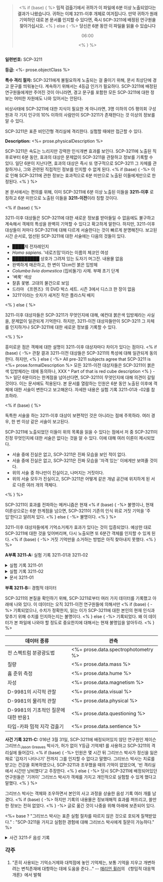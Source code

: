 <blockquote style="text-align: center;">

<% if (base) { %>
**밈적 검출기에서 귀하가 이 파일에 6분 이상 노출되었다는 결과가 나왔습니다. 귀하는 이제 3211-이후 개체로 여겨집니다. 만약 귀하가 원래 기억하던 대로 본 문서를 인지할 수 있다면, 즉시 SCP-3211에 배정된 연구원을 찾아가십시오.**
<% } else { -%>
**당신은 6분 동안 이 파일을 <span id="read">읽을</span> 수 있습니다**

<p id="timer">06:00</p>
<% } %>

</blockquote>

<img data-src="<%= fileUrl %><%= prose.imageUrl %>"
     data-caption="<%= prose.imageCaption %>">

**일련번호:** SCP-3211

**등급:** <%- prose.objectClass %>

**특수 격리 절차:** SCP-3211에게 불필요하게 노출되는 걸 줄이기 위해, 문서 최상단에 경고 문구를 띄워놓는다. 계속하기 위해서는 4등급 인가가 필요하다. SCP-3211에 배정된 연구원들에게만 주어진 것이 아니라면, 경고 문구를 포함한 모든 SCP-3211에 대한 정보는 어떠한 자원에도 나와 있어서는 안된다.

비상사태에 SCP-3211에 대한 지식이 필요한 게 아니라면, 3명 이하의 O5 평의회 구성원과 각 기지 인구의 10% 이하의 사람만이 SCP-3211가 존재한다는 것 이상의 정보를 알 수 있다.

SCP-3211은 표준 비인간형 격리실에 격리한다. 실험할 때에만 접근할 수 있다.

**Description:** <%= prose.physicalDescription %>

SCP-3211은 속도는 느리지만 강력한 인식개변 효과를 보인다. SCP-3211에 노출된 직후로부터 6분 동안, 효과의 대상은 문제없이 SCP-3211을 관찰하고 정보를 기록할 수 있다. 일단 6분이 지난다면, 효과의 대상은 즉시 또 영구적으로 SCP-3211 그 자체를 관찰하거나, 그와 관련된 직접적인 정보를 인지할 수 없게 된다.
<% if (base) { -%>
이로 인해 SCP-3211에 관한 정보는 효과적으로 6분 미만으로 노출된 이들에게만으로 한정된다.
<% } %>

본 문서에서는 편의를 위해, 이미 SCP-3211에 6분 이상 노출된 이들을 <b>3211-이후</b> 로 칭하고 6분 미만으로 노출된 이들을 <b>3211-이전</b>이라 칭할 것이다.

<% if (base) { %>

3211-이후 대상들은 SCP-3211에 대한 새로운 정보를 받아들일 수 없음에도 불구하고 계속해서 객체의 특성을 완벽히 기억할 수 있다고 확고하게 말한다. 하지만, 3211-이후 대상들이 저마다 SCP-3211에 대해 다르게 서술한다는 것이 빠르게 분명해진다. 보고된 시간 순서로, 엄선된 SCP-3211에 대한 서술에는 다음의 것들이 있다.

* ████제 전자레인지
* _Homo sapiens_. '네로즈밈'이라는 이름의 체코인 여성
* █████████ 상호가 그려져 있는 도자기 머그잔. 내용물 없음
* 완벽하게 매끈하고, 한 변이 12cm인 붉은 입방체
* _Columba livia domestica_ (집비둘기) 사체. 부패 초기 단계
* '벼룩' 색상
* 찰흙 꽃병. 고대의 물건으로 보임
* 드라마 《프렌즈》의 DVD 박스 세트. 시즌 3에서 디스크 한 장이 없음
* 3211'이라는 숫자가 새겨진 작은 플라스틱 배지

<% } else { %>

3211-이후 대상자들은 SCP-3211가 무엇인지에 대해, 예컨대 붉은색 입방체라는 사실을, 문제없이 일관되게 기억한다. 하지만, 3211-이전 대상자들만이 SCP-3211 그 자체를 인지하거나 SCP-3211에 대한 새로운 정보를 기록할 수 있다.

<% } %>

흥미로운 점은 객체에 대한 설명이 3211-이후 대상자마다 차이가 있다는 점이다.
<% if (base) { -%>
관찰 결과 3211-이전 대상들은 SCP-3211의 특성에 대해 일관되게 동의한다. 하지만,
<% } else { -%>
All pre-3211 subjects agree that SCP-3211 is
<%= prose.formalDescription %>
모든 3211-이전 대상자들은 SCP-3211이 붉은색 입방체라는 데에 동의하나,
XXX ^ Part of that is red cube description
<% } -%>
일단 6분이라는 한계점을 넘어선다면, SCP-3211이 무엇인지에 대해 의견이 갈릴 것이다. 이는 문서에도 적용된다. 본 문서를 열람하는 인원은 6분 동안 노출된 이후에 객체에 대한 서술이 변한다고 보고해온다. 자세한 내용은 실험 기록 3211-01과 -02를 참조하라.

<% if (base) { %>

독특한 서술을 하는 3211-이후 대상이 보편적인 것은 아니라는 점에 주목하라. 여러 경우, 한 번 이상 같은 서술이 보고된다.

SCP-3211에 노출되었던 이들이 위의 목록을 읽을 수 있다는 점에서 저 중 SCP-3211이 진정 무엇인지에 대한 서술은 없다는 것을 알 수 있다. 이에 대해 여러 이론이 제시되었다.

* 서술 중에 진실은 없고, SCP-3211은 진짜 모습을 보인 적이 없다.
* 서술 중에 진실은 없고, SCP-3211은 진짜 모습을 '자격 있는' 이에게만 보여줄 것이다.
* 위의 서술 중 하나만이 진실이고, 나머지는 거짓이다.
* 위의 서술 모두가 진실이고, SCP-3211은 어떻게 같은 개념 공간에 위치하게 된 서로 다른 여러 개의 객체다.

<% } %>

SCP-3211이 효과를 전파하는 메커니즘은 현재
<% if (base) { -%>
불명이나, 현재 이론상으로는 6분 한계점을 넘으면, SCP-3211이 기존의 인식 위로 거짓 기억을 '주입'한다고 알려져 있다.
<% } else { -%>
불명이다.
<% } %>

3211-이후 대상자들에게 기억소거제가 효과가 있다는 것이 입증되었다. 예상한 대로 SCP-3211에 대한 것을 잊어버리며, 다시 노출되면 또 6분간 객체를 인지할 수 있게 된다.
<% if (base) { -%>
거짓 기억만을 소거하는 방법은 아직 찾아내지 못했다.
<% } %>

**A부록 3211-A:** 실험 기록 3211-01과 3211-02

<details><summary>실험 기록 3211-01</summary>

<blockquote>

<p align="center"><b>실험 기록 3211-01</b></p>

-----

본 실험의 목적은 SCP-3211에 대해 수기로 작성한 서술을 얻고 이를 다른 관찰자의 서술과 비교해보는 것이다.

D-68134에게 연필, 클립보드와 종이 한 장을 지급했다. 대상에겐 격리실에 들어가 그 안에 있는 것에 관해 서술하라고 지시했다.

-----

**0:10 &middot;** D-68134가 눈을 감은 채 격리실에 들어간다.

**0:00 &middot;** D-68134에게 눈을 뜨라고 지시했다.

**0:08 &middot;** D-68134가 SCP-3211에 관해 서술해나가기 시작한다.

**6:04 &middot;** D-68134가 더는 SCP-3211을 인지할 수 없다는 것에 놀란다. 그는 자기가 쓴 것을 읽을 수 없다는 사실에 화를 낸다.

**6:25 &middot;** D-68134에게 격리실에서 나오라고 지시했다.

-----

D-68134가 서술한 것은 문서 3211-01로 보유하고 있다.

</blockquote>

</details>

<details><summary>실험 기록 3211-02</summary>

<blockquote>

<p align="center"><b>실험 기록 3211-02</b></p>

-----

본 실험의 목적은 실험 3211-01에서 얻은 서술을 다른 관찰자와 비교하는 것이다.

D-8834에게 문서 3211-01을 지급하고 읽지 말라 지시했다.

-----

**0:10 &middot;** D-8834가 눈을 감은 채로 격리실에 들어간다.

**0:00 &middot;** D-8834에게 눈을 뜨고 방 안에 있는 객체를 문서 3211-01의 서술과 비교하라 지시했다.

**1:18 &middot;** D-8834는 SCP-3211이 문서에 쓰여 있는 서술과 일치한다고 확인한다.

**5:45 &middot;** D-8834에게 눈을 감으라고 말했다.

**6:15 &middot;** D-8834에게 기억하고 있는 서술 내용을 객체와 비교하라고 말했다.

**6:34 &middot;** D-8834는 문서 3211-01이 여전히 SCP-3211을 서술하고 있다 확인한다.

**6:44 &middot;** D-8834에게 눈을 뜨라고 말했다. 그는 객체를 인지하지도, 문서 3211-01을 읽지도 못한다고 말한다.

</blockquote>

</details>

<details><summary>문서 3211-01</summary>

다음은 문서 3211-01의 사본으로, 실험 3211-01에서 D-68134가 쓴 것이다.

> <%= prose.writtenObservation %>

</details>

**부록 3211-B::** 경험적 데이터

SCP-3211의 본질을 확인하기 위해, SCP-3211로부터 여러 가지 데이터를 기록했고 아래에 나와 있다. 이 데이터는 오직 3211-이전 연구원들에 의해서만
<% if (base) { -%>
기록되었으나, 수치가 정확한지, 읽는 이가 SCP-3211에 대한 본인의 현재 인식과 맞추기 위해 수치를 인지하는지는 불명이다.
<% } else { -%>
기록되었다. 왜 이 데이터가 본 파일에 나와야 할 정도로 중요한지에 대해서는 현재 불명임을 알아두라.
<% } %>

데이터 종류 | 관측
--- | ---
전 스펙트럼 분광광도법 | <%= prose.data.spectrophotometry %>
질량 | <%= prose.data.mass %>
흄 준위 측정 | <%= prose.data.hume %>
자성 | <%= prose.data.magnetism %>
D-9981의 시각적 관찰 | <%= prose.data.visual %>
D-9981의 물리적 관찰 | <%= prose.data.physical %>
D-9981의 기초적인 질문에 대한 반응1 | <%= prose.data.questioning %>
타입-카파 밈적 지각 검출기 | <%= prose.data.sentience %>

**사건 기록 3211-C:** 016년 3월 31일, SCP-3211에 배정되어있지 않던 연구원인 제이슨 그리브스<sub>Jason Greaves</sub> 박사가, 허가 없이 Y등급 기억제<note>1</note>
를 사용하고 SCP-3211의 격리실에 들어갔다.
<% if (base) { -%>
인원은 몇 시간 뒤 그리브스 박사가 정신을 잃은 채로 '갑자기 나타나기' 전까지 그를 인지할 수 없다고 말했다. 그리브스 박사는 치료를 받고는 건강을 회복하였으나, SCP-3211과 조우했을 때의 기억이 없었으며, '빈 격리실에서 시간만 낭비했다'고 주장한다.
<% } else { -%>
당시 SCP-3211에 배정되어있던 연구원들은 '기꺼이' 그리브스 박사가 객체를 가지고 개인적으로 실험할 수 있게 했다고 말했다.
<% } %>

그리브스 박사는 객체와 조우하면서 본인의 사고 과정을 상술한 음성 기록 여러 개를 남겼다. 
<% if (base) { -%>
하지만 기록의 내용물은 정보재해적 효과를 퍼뜨리고, 쓸만한 정보는 전혀 없었다.
<% } -%>
글로 옮긴 것이 나중을 위해 아래에 보존되어 있다.

<%=
  base ?
  "그리브스 박사는 표준 실험 절차를 따르지 않은 것으로 호되게 질책받았다." :
  "SCP-3211을 가지고 실험한 경험에 대해 그리브스 박사에게 질문이 가능하다."
%>

<details><summary>사건 3211-F 음성 기록</summary>

<blockquote>

제이슨 그리브스 박사, SCP-3211, 실험 기록…일?

만약 이 기록을 듣고 있고, 만약, 나처럼, 무진장 센 기억제에 절여져 있다면, 당신이나 나나 SCP-3211이 <%=
  base ?  "존재하지 않음을" : `is ${prose.informalDescription}`
XXX the korean pastes include 'is', idk which part that is
XXX for redcube: 붉은색 입방체임을
%> 확실히 알고 있을 것이다. 왜 그 사실을 그렇게도 열심히 우리에게서 숨기려 드는지는, 우린 결코 알지 못할 것이다. 그렇지만, Y등급 기억제로 엄청 뿅 가 있는 상태가 아니라면, 6분이 되기도 전에 당신은 내가 그냥 격리실에 앉아서 헛소리나 지껄이고 있던 거로 기억할 것이다.

그리고 당연하게도, 그런 일이 일어난다면, 이 기록들이 말하는 것이라곤 격리실에 아무것도 없다는 것뿐일 것이다.

내가 하려는 건 정확하게 SCP-3211이 무엇이고, 어떻게 작용하며, 왜 그리 열심히 숨기려 드는지를 밝혀내는 것이다. 이게 도대체 뭘 원하는 걸까?

내가 뭘 하든 또 누구에게 말하든, 이 실험에 대한 허가를 받을 수 없었다. 하지만 필요한 실험이다. 그래서 Y등급 기억제를 조금 맞고 직접 하려는 것이다. Y등급 기억제의 기억을 유지하는 효과가 멈추고 다시 잊어버리기 전까지 몇 시간밖에 남지 않았으니, 서둘러야겠다.
</blockquote>

<blockquote>

일종의 패턴이 나타나는 것 같다.

3211의 격리실에 들어오는 대다수는
<% if (base) { -%>
격리실이 완전히 비어있는 것으로 인지한다. 뭐랄까, 나도 분명히 여기에 아무것도 없는 것으로 보인다.
<% } else { -%>
객체를 뭔가 완전히 새로운 것으로 인지한다. 뭐랄까, 난 그게 붉은 입방체로 보이는데, 목록상에는 그렇게 인지하는 사람이 아무도 없다.
<% } %>

<% if (base) { %>
격리실에는 아무것도 없다. SCP-3211은 존재하지 않는다.
<% } else { -%>
그렇지만, <%= prose.funFact %>. _단순한_ 붉은 입방체가 아니다. 사람들이 6분 이상 보지 못하고, 그 뒤의 기억이 그냥 틀린 것이 되어버린다는 것 이상의 변칙성이 있다.
<% } %>

내겐 마치 재단 인원들은 -- 연구원이나 뭐 그런 사람들 --  <%=
  base ?
  "격리실이 완전히 비어있는" :
  "객체를 뭔가 변칙적인"
%> 것으로 인지하게 되는 것처럼 보인다. <%=
  base ? "무(無)에" : "변칙성에"
%> 이미 익숙한 이들,
<% if (base) { -%>
아무것도 없다 <i>예상하는</i> 이들은, 격리실에 아무것도 없다고 볼 것이다. 왜냐하면 아무것도 없으니까.
<% } else { -%>
객체가 변칙적일 거라 <i>예상하는</i> 이들은, 객체를 뭔가 변칙적인 것으로 기억할 것이다.
<% } %>

하지만, 예를 들어 D계급들은, 변칙성이 익숙하지 않으니, <%=
  base ?
  "똑같이 격리실이 텅 비어있는 것으로 기억할 것이다." :
  "객체를 뭔가 그냥 평범한 것으로 기억할 것이다. 점토 꽃병 같은 것으로 말이다."
%>

<% if (base) { %>
마치 SCP-3211이 전혀 존재하지 않는 것 같다. 하지만 SCP-3211이 존재하지 않는다면, 내가 왜 객체가 존재함을 증명하려고 고집을 피우는지 이해되지 않는다. SCP-3211은 존재하지 않는다.
<% } else { -%>
마치 객체가 관찰자의 예상에 맞춰가는 것 같다. 하지만 도대체 왜 붉은 입방체가 애초에 자신을 그렇게 보호하려 애쓰는지가 이해되지 않는다.
<% } %>

머리가…흐릿하다. SCP 때문인 건지 아니면 기억제 효과가 사라지면서 그러는 건지 잘 모르겠다. 사실 Y등급이 얼마나 지속되는지 모른다.
</blockquote>

<blockquote>

내 생각에는 세…단계로 좁혀들어간 것 같다. 그게 맞는 단어일 것이다.

일단, 첫 번째 단계는 격리실에 들어왔을 때 가장 처음 본 것이다. SCP-3211이 실제로 무엇인지를 봤다는 거다. 객체는 <%=
  base ? "아무것도 아니다" : prose.informalDescription
%>. 당연히, 기억제 효과가 끝나면, 난 그 사실을 잊을 것이다. 당신도 그렇고. 아마 당신도 기억제를 사용했을 테지.

두 번째 단계에서는 당신이 SCP-3211을 보고 6분 이상이 흘렀을 때 객체가 자신에게 덮어씌우는 기억이다. 내가 마지막으로 객체를 봤을 때, 내 기억으로는…내 아들을 보았었다. 이제 막 6살이 되었을 내 아들을. 하지만 그건 내 경우에서의 두 번째 단계다.

세 번째 단계에서 당신은 객체를 전혀 인지하지 못하게 된다. 객체의 위장이 완성되어 당신으로부터 숨은 것이다.

왜 객체가 숨으려고 하는지는 알 것 같다. 이젠…단어를 문장으로 만들어야 할 뿐이다.

생각하기가 점점 힘들어진다. 내 사고가 꼭 케첩 위를 걷고 있는 것 같다.
</blockquote>

<blockquote>

맙소사, 두통 때문에 죽을 것 같다.

기억제 탓이 분명하다. Z등급은 그 효과가 영구적이기 때문에 일단 사용하면 말 그대로 당신을 죽인다. Y등급은 당신을 죽이기까지는 하지 않는다…아마도? 난, 어…아마도 그 때문에 몹시 좆된 것이리라.

보통은 기억하지 못할 것들을 보는 건 참 기묘하다. 사방에 벌레가 있다. 모든 표면을 덮고 있다.
<% if (base) { -%>
격리실은 텅 비어있다. 벌레는 없다.
<% } else { -%>
SCP-3211 위에도 잔뜩 있다.
<% } %>

자야 한다. 그냥 자고 싶다.
</blockquote>

<blockquote>

일어나있는 것보다는 바닥이 훨씬 편하다.

숨을 쉬기가 힘들어진다. 허파가 좁아져 가고 있는 건지, 아니면 그냥…내가 숨 쉬는 _방법_ 을 잊어가고 있는 건지 모르겠다. 그래도 객체를 처음 봤을 때 어떻게 생겼는지는 잊지 않았다.

하지만 왜 SCP-3211이 그렇게 숨는 데에 열심인지 확실해졌다. 바로 저기 있다. 바로 앞에. 아직 아무도 보지 못했다는 게 놀라울 따름이다.

그냥…이건 그냥 이게 <%=
  base ?
  "정말…거기에 없다. 객체는 존재하지 않는다." :
  "정말…정말, 그 자체가 아니다. 알겠나?"
%>
</blockquote>

<blockquote>

기억제를 어떻게 사용하는지 모른다, 젠장. 그냥 만들 줄만 안다. 기억제가 어떻게…어떻게…

자야 한다.

<%=
  base ?
  "난 이 방에 홀로 있다. 격리실은 비어있다." :
  "놈은 그냥 저기 앉아서, 날 보고 있다…씨발 놈의 빨간 상자."
%> 그냥…그냥 내가 다 잊게 해달라고.

<%=
  base ?
  "이게 없다는 걸 알아…왜 그냥…어째서…왜" :
  "난 네 비밀을 알아, 젠장…왜 그냥…왜"
%> 걔를 내게 보여준 거야?

왜 다시 데려가야 했던 건데?

더는 살 수 있을 것 같지가 않다.

왜 아직도 날 데리러 오는 사람이 없는 거지?

</blockquote>

이 시점에서 그리브스 박사가 의식을 잃은 것으로 추정된다. 남은 기록은 몇 분 뒤 보안 직원이 폐쇄 회로 카메라를 확인하다가 그리브스 박사를 보고 도움을 요청하기 전까지는 대부분 녹음된 것이 없다.

</details>

<footer data-template="Footnote {N}.">

<p style="font-size: 130%"><b>각주</b></p>

1. "흔히 사용되는 기억소거제와 대척점에 놓인 기억제는, 보통 기억을 지우고 개변하려는 변칙존재에 대항하는 데에 도움을 준다…"
   -- [매리언 휠러](http://ko.scp-wiki.net/we-need-to-talk-about-fifty-five)의 《항밈적 대응책 개론》에서 발췌

</footer>
